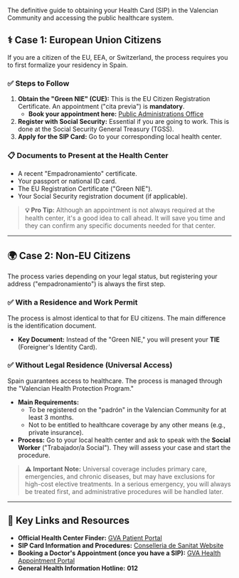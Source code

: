<div class="guide-intro">
    <p>The definitive guide to obtaining your Health Card (SIP) in the Valencian Community and accessing the public healthcare system.</p>
</div>

## ⚕️ Case 1: European Union Citizens

If you are a citizen of the EU, EEA, or Switzerland, the process requires you to first formalize your residency in Spain.

### ✅ Steps to Follow
1.  **Obtain the "Green NIE" (CUE):** This is the EU Citizen Registration Certificate. An appointment ("cita previa") is **mandatory**.
    * **Book your appointment here:** [Public Administrations Office](https://icp.administracionelectronica.gob.es/icpplus/index.html)
2.  **Register with Social Security:** Essential if you are going to work. This is done at the Social Security General Treasury (TGSS).
3.  **Apply for the SIP Card:** Go to your corresponding local health center.

### 📋 Documents to Present at the Health Center
* A recent "Empadronamiento" certificate.
* Your passport or national ID card.
* The EU Registration Certificate ("Green NIE").
* Your Social Security registration document (if applicable).

> **💡 Pro Tip:** Although an appointment is not always required at the health center, it's a good idea to call ahead. It will save you time and they can confirm any specific documents needed for that center.

---

## 🌍 Case 2: Non-EU Citizens

The process varies depending on your legal status, but registering your address ("empadronamiento") is always the first step.

### ✅ With a Residence and Work Permit
The process is almost identical to that for EU citizens. The main difference is the identification document.

* **Key Document:** Instead of the "Green NIE," you will present your **TIE** (Foreigner's Identity Card).

### ✅ Without Legal Residence (Universal Access)
Spain guarantees access to healthcare. The process is managed through the "Valencian Health Protection Program."

* **Main Requirements:**
    * To be registered on the "padrón" in the Valencian Community for at least 3 months.
    * Not to be entitled to healthcare coverage by any other means (e.g., private insurance).
* **Process:** Go to your local health center and ask to speak with the **Social Worker** ("Trabajador/a Social"). They will assess your case and start the procedure.

> **⚠️ Important Note:** Universal coverage includes primary care, emergencies, and chronic diseases, but may have exclusions for high-cost elective treatments. In a serious emergency, you will always be treated first, and administrative procedures will be handled later.

---

## 🔗 Key Links and Resources

* **Official Health Center Finder:**
    [GVA Patient Portal](https://www.san.gva.es/es/web/portal-del-paciente/buscador-recursos)
* **SIP Card Information and Procedures:**
    [Conselleria de Sanitat Website](https://www.san.gva.es/es/web/tarjeta-sanitaria)
* **Booking a Doctor's Appointment (once you have a SIP):**
    [GVA Health Appointment Portal](https://www.san.gva.es/cita_previa/citaprevia_cas.html)
* **General Health Information Hotline:** **012**